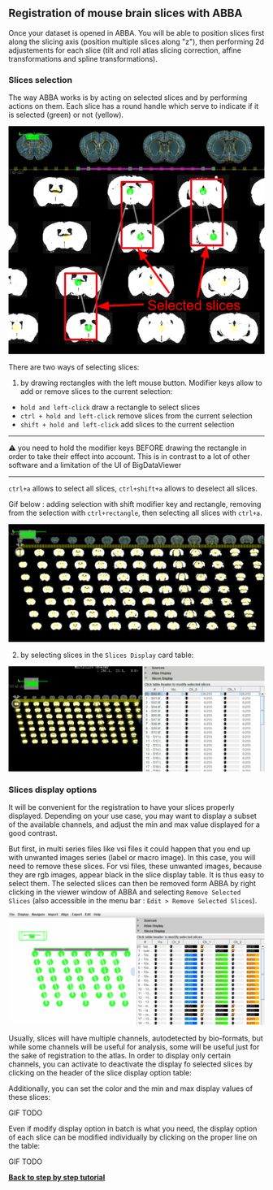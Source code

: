 ## Registration of mouse brain slices with ABBA

Once your dataset is opened in ABBA. You will be able to position slices first along the slicing axis (position multiple slices along "z"), then performing 2d adjustements for each slice (tilt and roll atlas slicing correction, affine transformations and spline transformations).

### Slices selection

The way ABBA works is by acting on selected slices and by performing actions on them. Each slice has a round handle which serve to indicate if it is selected (green) or not (yellow).

![Highlighted green handle of selected slices](assets/img/fiji_selected_slice.png)

There are two ways of selecting slices:
1. by drawing rectangles with the left mouse button. Modifier keys allow to add or remove slices to the current selection:
  * `hold and left-click` draw a rectangle to select slices
  * `ctrl + hold and left-click` remove slices from the current selection
  * `shift + hold and left-click` add slices to the current selection

---

:warning:  you need to hold the modifier keys BEFORE drawing the rectangle in order to take their effect into account. This is in contrast to a lot of other software and a limitation of the UI of BigDataViewer

---

`ctrl+a` allows to select all slices, `ctrl+shift+a` allows to deselect all slices.

Gif below : adding selection with shift modifier key and rectangle, removing from the selection with `ctrl+rectangle`, then selecting all slices with `ctrl+a`.

![Selecting slices in bdv](assets/gif/fiji_select_slices.gif)

2. by selecting slices in the `Slices Display` card table:

![Selecting slices in bdv](assets/gif/fiji_select_slices_table.gif)

### Slices display options

It will be convenient for the registration to have your slices properly displayed. Depending on your use case, you may want to display a subset of the available channels, and adjust the min and max value displayed for a good contrast.

But first, in multi series files like vsi files it could happen that you end up with unwanted images series (label or macro image). In this case, you will need to remove these slices. For vsi files, these unwanted images, because they are rgb images, appear black in the slice display table. It is thus easy to select them. The selected slices can then be removed form ABBA by right clicking in the viewer window of ABBA and selecting `Remove Selected Slices` (also accessible in the menu bar : `Edit > Remove Selected Slices`). 

![Removing slices](assets/gif/fiji_remove_slices.gif)

Usually, slices will have multiple channels, autodetected by bio-formats, but while some channels will be useful for analysis, some will be useful just for the sake of registration to the atlas. In order to display only certain channels, you can activate to deactivate the display fo selected slices by clicking on the header of the slice display option table:

Additionally, you can set the color and the min and max display values of these slices:

GIF TODO

Even if modify display option in batch is what you need, the display option of each slice can be modified individually by clicking on the proper line on the table:

GIF TODO

[**Back to step by step tutorial**](usage.md)
